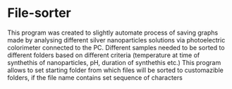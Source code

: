 # File-sorter
This program was created to slightly automate process of saving graphs made by analysing different silver nanoparticles solutions via photoelectric colorimeter connected to the PC. Different samples needed to be sorted to different folders based on different criteria (temperature at time of synthethis of nanoparticles, pH, duration of synthethis etc.) This program allows to set starting folder from which files will be sorted to customazible folders, if the file name contains set sequence of characters
